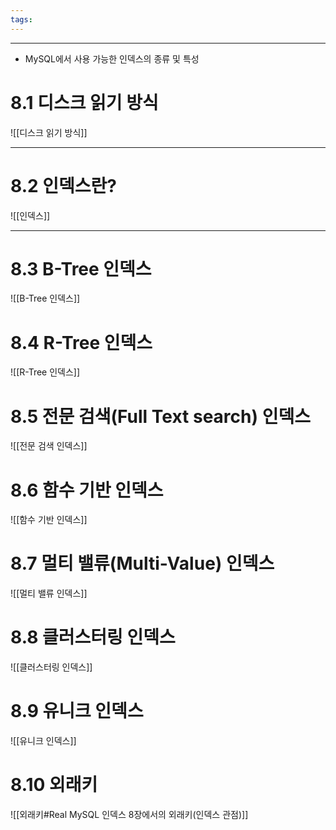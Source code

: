 ```yaml
---
tags:
---
```

---

- MySQL에서 사용 가능한 인덱스의 종류 및 특성

# 8.1 디스크 읽기 방식
![[디스크 읽기 방식]]

---

# 8.2 인덱스란?
![[인덱스]]

---
# 8.3 B-Tree 인덱스
![[B-Tree 인덱스]]


# 8.4 R-Tree 인덱스
![[R-Tree 인덱스]]

# 8.5 전문 검색(Full Text search) 인덱스
![[전문 검색 인덱스]]

# 8.6 함수 기반 인덱스
![[함수 기반 인덱스]]

# 8.7 멀티 밸류(Multi-Value) 인덱스

![[멀티 밸류 인덱스]]
# 8.8 클러스터링 인덱스
![[클러스터링 인덱스]]

# 8.9 유니크 인덱스
![[유니크 인덱스]]

# 8.10 외래키
![[외래키#Real MySQL 인덱스 8장에서의 외래키(인덱스 관점)]]